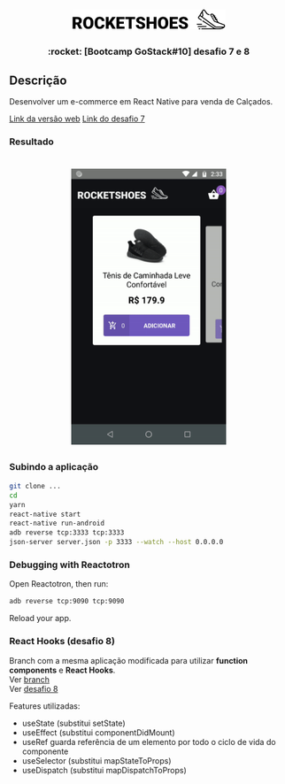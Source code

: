 <h1 align="center">
  <img src=".github/logo-inverted.png" />
</h1>

<h3 align="center">
:rocket: [Bootcamp GoStack#10] desafio 7 e 8
</h3>

## Descrição
Desenvolver um e-commerce em React Native para venda de Calçados.

[Link da versão web](https://github.com/emanuelhfarias/bootcamp-gostack-modulo-07)
[Link do desafio 7](https://github.com/Rocketseat/bootcamp-gostack-desafio-07/blob/66c10d7bc6d11c1c14f56ec2136e45aa32f9381d/README.md)

### Resultado
<h1 align="center">
  <img src=".github/demo.gif" width="280px" />
</h1>


### Subindo a aplicação
```sh
git clone ...
cd
yarn
react-native start
react-native run-android
adb reverse tcp:3333 tcp:3333
json-server server.json -p 3333 --watch --host 0.0.0.0
```

### Debugging with Reactotron
Open Reactotron, then run:
```sh
adb reverse tcp:9090 tcp:9090
```
Reload your app.

### React Hooks (desafio 8)
Branch com a mesma aplicação modificada para utilizar __function components__ e __React Hooks__.  
Ver [branch](https://github.com/emanuelhfarias/bootcamp-gostack-modulo-07/tree/react-hooks)  
Ver [desafio 8](https://github.com/emanuelhfarias/RocketShoes/tree/react-hooks)  

Features utilizadas:
* useState (substitui setState)
* useEffect (substitui componentDidMount)
* useRef guarda referência de um elemento por todo o ciclo de vida do componente
* useSelector (substitui mapStateToProps)
* useDispatch (substitui mapDispatchToProps)
